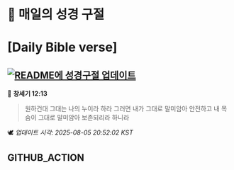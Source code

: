 # 🙏 매일의 성경 구절
# [Daily Bible verse]
## [![README에 성경구절 업데이트](https://github.com/DONGSUKA/first_test/actions/workflows/update-readme-bible.yml/badge.svg)](https://github.com/DONGSUKA/first_test/actions/workflows/update-readme-bible.yml)
<!-- START_BIBLE_VERSE -->
📖 **창세기 12:13**
> 원하건대 그대는 나의 누이라 하라 그러면 내가 그대로 말미암아 안전하고 내 목숨이 그대로 말미암아 보존되리라 하니라

🕊️ _업데이트 시각: 2025-08-05 20:52:02 KST_
  <!-- END_BIBLE_VERSE -->
## GITHUB_ACTION
